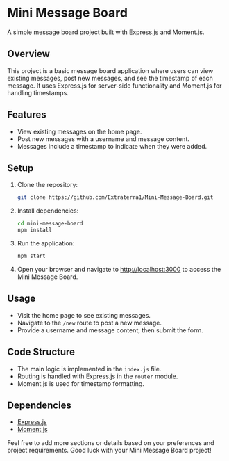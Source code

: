 # Mini Message Board

A simple message board project built with Express.js and Moment.js.

## Overview

This project is a basic message board application where users can view existing messages, post new messages, and see the timestamp of each message. It uses Express.js for server-side functionality and Moment.js for handling timestamps.

## Features

- View existing messages on the home page.
- Post new messages with a username and message content.
- Messages include a timestamp to indicate when they were added.

## Setup

1. Clone the repository:

   ```bash
   git clone https://github.com/Extraterra1/Mini-Message-Board.git
   ```

2. Install dependencies:

   ```bash
   cd mini-message-board
   npm install
   ```

3. Run the application:

   ```bash
   npm start
   ```

4. Open your browser and navigate to [http://localhost:3000](http://localhost:3000) to access the Mini Message Board.

## Usage

- Visit the home page to see existing messages.
- Navigate to the `/new` route to post a new message.
- Provide a username and message content, then submit the form.

## Code Structure

- The main logic is implemented in the `index.js` file.
- Routing is handled with Express.js in the `router` module.
- Moment.js is used for timestamp formatting.

## Dependencies

- [Express.js](https://expressjs.com/)
- [Moment.js](https://momentjs.com/)

Feel free to add more sections or details based on your preferences and project requirements. Good luck with your Mini Message Board project!
